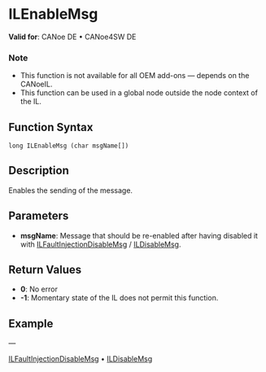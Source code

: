 # ILEnableMsg

**Valid for**: CANoe DE • CANoe4SW DE

### Note

- This function is not available for all OEM add-ons — depends on the CANoeIL.
- This function can be used in a global node outside the node context of the IL.

## Function Syntax

```
long ILEnableMsg (char msgName[])
```

## Description

Enables the sending of the message.

## Parameters

- **msgName**: Message that should be re-enabled after having disabled it with [ILFaultInjectionDisableMsg](CAPLfunctionILFaultInjectionDisableMsg.md) / [ILDisableMsg](CAPLfunctionILDisableMsg.md).

## Return Values

- **0**: No error
- **-1**: Momentary state of the IL does not permit this function.

## Example

—

[ILFaultInjectionDisableMsg](CAPLfunctionILFaultInjectionDisableMsg.md) • [ILDisableMsg](CAPLfunctionILDisableMsg.md)
